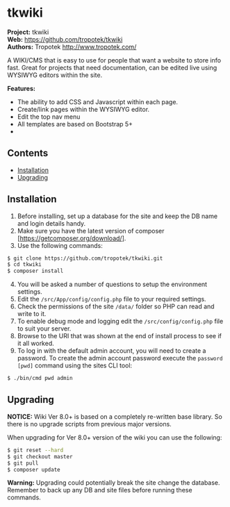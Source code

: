 # tkwiki

__Project:__ tkwiki    
__Web:__ <https://github.com/tropotek/tkwiki>  
__Authors:__ Tropotek <http://www.tropotek.com/>

A WIKI/CMS that is easy to use for people that want a website to store info fast.
Great for projects that need documentation, can be edited live using WYSIWYG editors within the site.

__Features:__
- The ability to add CSS and Javascript within each page.
- Create/link pages within the WYSIWYG editor.
- Edit the top nav menu
- All templates are based on Bootstrap 5+
- 

## Contents

- [Installation](#installation)
- [Upgrading](#upgrading)

## Installation

1. Before installing, set up a database for the site and keep the DB name and login details handy.
2. Make sure you have the latest version of composer [https://getcomposer.org/download/].
3. Use the following commands:
```bash
$ git clone https://github.com/tropotek/tkwiki.git
$ cd tkwiki
$ composer install
```
4. You will be asked a number of questions to setup the environment settings.
5. Edit the `/src/App/config/config.php` file to your required settings.
6. Check the permissions of the site `/data/` folder so PHP can read and write to it.
7. To enable debug mode and logging edit the `/src/config/config.php` file to suit your server.
8. Browse to the URI that was shown at the end of install process to see if it all worked.
9. To log in with the default admin account, you will need to create a password. 
To create the admin account password execute the `password [pwd]` command using the sites CLI tool:
```bash
$ ./bin/cmd pwd admin
```


## Upgrading

__NOTICE:__ Wiki Ver 8.0+ is based on a completely re-written base library. So there is no upgrade scripts from
previous major versions. 

When upgrading for Ver 8.0+ version of the wiki you can use the following: 

```bash
$ git reset --hard
$ git checkout master
$ git pull
$ composer update
```

__Warning:__ Upgrading could potentially break the site change the database. Remember to back up any DB and
site files before running these commands.







